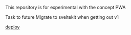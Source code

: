 This repository is for experimental with the concept PWA

Task to future
Migrate to sveltekit when getting out v1

[deploy](https://first-pwa-5b5e2.web.app/)